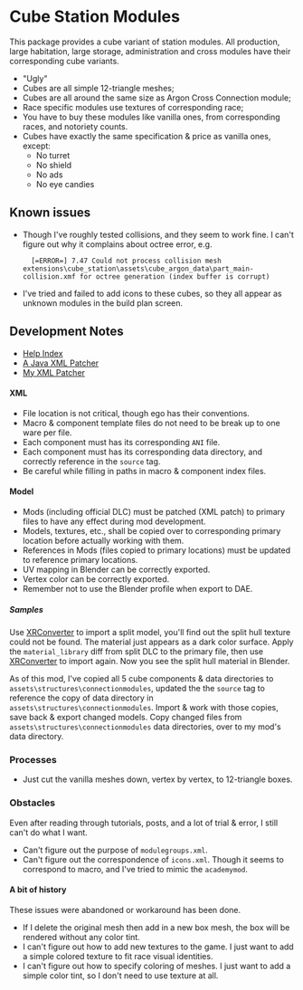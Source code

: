 # Cube Station Modules

This package provides a cube variant of station modules. All production, large
habitation, large storage, administration and cross modules have their
corresponding cube variants.

* "Ugly"
* Cubes are all simple 12-triangle meshes;
* Cubes are all around the same size as Argon Cross Connection module;
* Race specific modules use textures of corresponding race;
* You have to buy these modules like vanilla ones, from corresponding races, and
  notoriety counts.
* Cubes have exactly the same specification & price as vanilla ones, except:
  - No turret
  - No shield
  - No ads
  - No eye candies

## Known issues

* Though I've roughly tested collisions, and they seem to work fine. I can't
  figure out why it complains about octree error, e.g.

        [=ERROR=] 7.47 Could not process collision mesh extensions\cube_station\assets\cube_argon_data\part_main-collision.xmf for octree generation (index buffer is corrupt)

* I've tried and failed to add icons to these cubes, so they all appear as
  unknown modules in the build plan screen.

## Development Notes

* [Help Index](https://forum.egosoft.com/viewtopic.php?f=181&t=402382)
* [A Java XML Patcher](https://forum.egosoft.com/viewtopic.php?f=181&t=407862)
* [My XML Patcher](https://github.com/eidng8/xml-patch-cli)

#### XML

* File location is not critical, though ego has their conventions.
* Macro & component template files do not need to be break up to one ware per
  file.
* Each component must has its corresponding `ANI` file.
* Each component must has its corresponding data directory, and correctly
  reference in the `source` tag.
* Be careful while filling in paths in macro & component index files.

#### Model

* Mods (including official DLC) must be patched (XML patch) to primary files to
  have any effect during mod development.
* Models, textures, etc., shall be copied over to corresponding primary location
  before actually working with them.
* References in Mods (files copied to primary locations) must be updated to
  reference primary locations.
* UV mapping in Blender can be correctly exported.
* Vertex color can be correctly exported.
* Remember not to use the Blender profile when export to DAE.

##### Samples

Use [XRConverter](https://forum.egosoft.com/viewtopic.php?f=129&t=360045) to
import a split model, you'll find out the split hull texture could not be found.
The material just appears as a dark color surface. Apply the `material_library`
diff from split DLC to the primary file, then
use [XRConverter](https://forum.egosoft.com/viewtopic.php?f=129&t=360045) to
import again. Now you see the split hull material in Blender.

As of this mod, I've copied all 5 cube components & data directories
to `assets\structures\connectionmodules`, updated the the `source` tag to
reference the copy of data directory in `assets\structures\connectionmodules`.
Import & work with those copies, save back & export changed models. Copy changed
files from `assets\structures\connectionmodules` data directories, over to my
mod's data directory.

### Processes

* Just cut the vanilla meshes down, vertex by vertex, to 12-triangle boxes.

### Obstacles

Even after reading through tutorials, posts, and a lot of trial & error, I still
can't do what I want.

* Can't figure out the purpose of `modulegroups.xml`.
* Can't figure out the correspondence of `icons.xml`. Though it seems to
  correspond to macro, and I've tried to mimic the `academymod`.

#### A bit of history

These issues were abandoned or workaround has been done.

* If I delete the original mesh then add in a new box mesh, the box will be
  rendered without any color tint.
* I can't figure out how to add new textures to the game. I just want to add a
  simple colored texture to fit race visual identities.
* I can't figure out how to specify coloring of meshes. I just want to add a
  simple color tint, so I don't need to use texture at all.
